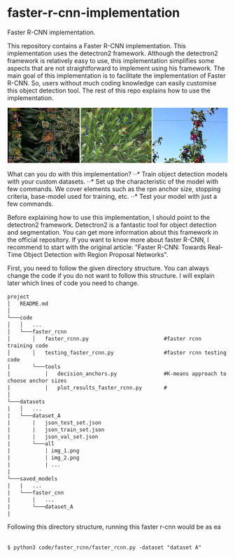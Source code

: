 # faster-r-cnn-implementation
Faster R-CNN implementation.

This repository contains a Faster R-CNN implementation. This implementation uses the detectron2 framework. Although the detectron2 framework is relatively easy to use, this implementation simplifies some aspects that are not straightforward to implement using his framework. The main goal of this implementation is to facilitate the implementation of Faster R-CNN. So, users without much coding knowledge can easily customise this object detection tool. The rest of this repo explains how to use the implementation.

<p class="aligncenter">
<img src="https://github.com/adrianxsalazar/faster-r-cnn-implementation/blob/master/readme_images/detection_sample.png" alt="detection sample">
</p>


What can you do with this implementation?
⋅⋅* Train object detection models with your custom datasets.
⋅⋅* Set up the characteristic of the model with few commands. We cover elements such as the rpn anchor size, stopping criteria, base-model used for training, etc.
⋅⋅* Test your model with just a few commands.


Before explaining how to use this implementation, I should point to the detectron2 framework. Detectron2 is a fantastic tool for object detection and segmentation.  You can get more information about this framework in the official repository. If you want to know more about faster R-CNN, I recommend to start with the original article: "Faster R-CNN: Towards Real-Time Object Detection with Region Proposal Networks".


First, you need to follow the given directory structure. You can always change the code if you do not want to follow this structure. I will explain later which lines of code you need to change.


```
project
│   README.md    
│
└───code   
│   │   ...
│   └───faster_rcnn
│       │   faster_rcnn.py                        #faster rcnn training code
│       │   testing_faster_rcnn.py                #faster rcnn testing code
|       └───tools
|           |   decision_anchors.py               #K-means approach to choose anchor sizes
|           |   plot_results_faster_rcnn.py       #
│   
└───datasets
|   │   ...
|   └───dataset_A
|       |   json_test_set.json
|       |   json_train_set.json
|       |   json_val_set.json
|       └───all
|           | img_1.png
|           | img_2.png
|           | ...
|   
└───saved_models
|   |   ...
|   └───faster_cnn
|       |   ...
|       └───dataset_A
|       
```


Following this directory structure, running this faster r-cnn would be as ea

```

$ python3 code/faster_rcnn/faster_rcnn.py -dataset "dataset A"

```
